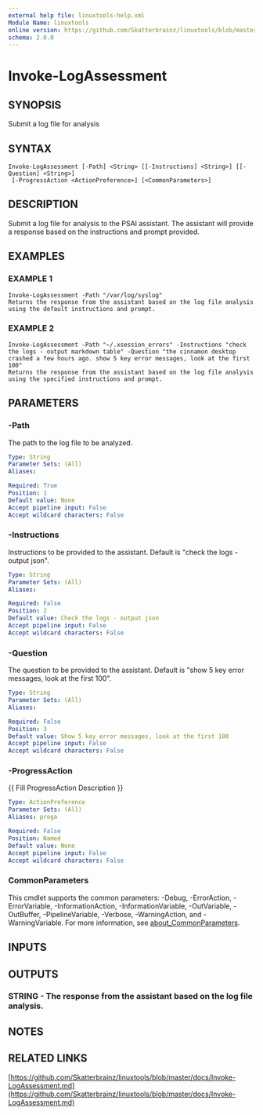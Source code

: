 ```yaml
---
external help file: linuxtools-help.xml
Module Name: linuxtools
online version: https://github.com/Skatterbrainz/linuxtools/blob/master/docs/Invoke-LogAssessment.md
schema: 2.0.0
---
```


# Invoke-LogAssessment

## SYNOPSIS
Submit a log file for analysis

## SYNTAX

```
Invoke-LogAssessment [-Path] <String> [[-Instructions] <String>] [[-Question] <String>]
 [-ProgressAction <ActionPreference>] [<CommonParameters>]
```

## DESCRIPTION
Submit a log file for analysis to the PSAI assistant.
The assistant will provide a response based on the instructions and prompt provided.

## EXAMPLES

### EXAMPLE 1
```
Invoke-LogAssessment -Path "/var/log/syslog"
Returns the response from the assistant based on the log file analysis using the default instructions and prompt.
```

### EXAMPLE 2
```
Invoke-LogAssessment -Path "~/.xsession_errors" -Instructions "check the logs - output markdown table" -Question "the cinnamon desktop crashed a few hours ago. show 5 key error messages, look at the first 100"
Returns the response from the assistant based on the log file analysis using the specified instructions and prompt.
```

## PARAMETERS

### -Path
The path to the log file to be analyzed.

```yaml
Type: String
Parameter Sets: (All)
Aliases:

Required: True
Position: 1
Default value: None
Accept pipeline input: False
Accept wildcard characters: False
```

### -Instructions
Instructions to be provided to the assistant.
Default is "check the logs - output json".

```yaml
Type: String
Parameter Sets: (All)
Aliases:

Required: False
Position: 2
Default value: Check the logs - output json
Accept pipeline input: False
Accept wildcard characters: False
```

### -Question
The question to be provided to the assistant.
Default is "show 5 key error messages, look at the first 100".

```yaml
Type: String
Parameter Sets: (All)
Aliases:

Required: False
Position: 3
Default value: Show 5 key error messages, look at the first 100
Accept pipeline input: False
Accept wildcard characters: False
```

### -ProgressAction
{{ Fill ProgressAction Description }}

```yaml
Type: ActionPreference
Parameter Sets: (All)
Aliases: proga

Required: False
Position: Named
Default value: None
Accept pipeline input: False
Accept wildcard characters: False
```

### CommonParameters
This cmdlet supports the common parameters: -Debug, -ErrorAction, -ErrorVariable, -InformationAction, -InformationVariable, -OutVariable, -OutBuffer, -PipelineVariable, -Verbose, -WarningAction, and -WarningVariable. For more information, see [about_CommonParameters](http://go.microsoft.com/fwlink/?LinkID=113216).

## INPUTS

## OUTPUTS

### STRING - The response from the assistant based on the log file analysis.
## NOTES

## RELATED LINKS

[https://github.com/Skatterbrainz/linuxtools/blob/master/docs/Invoke-LogAssessment.md](https://github.com/Skatterbrainz/linuxtools/blob/master/docs/Invoke-LogAssessment.md)

